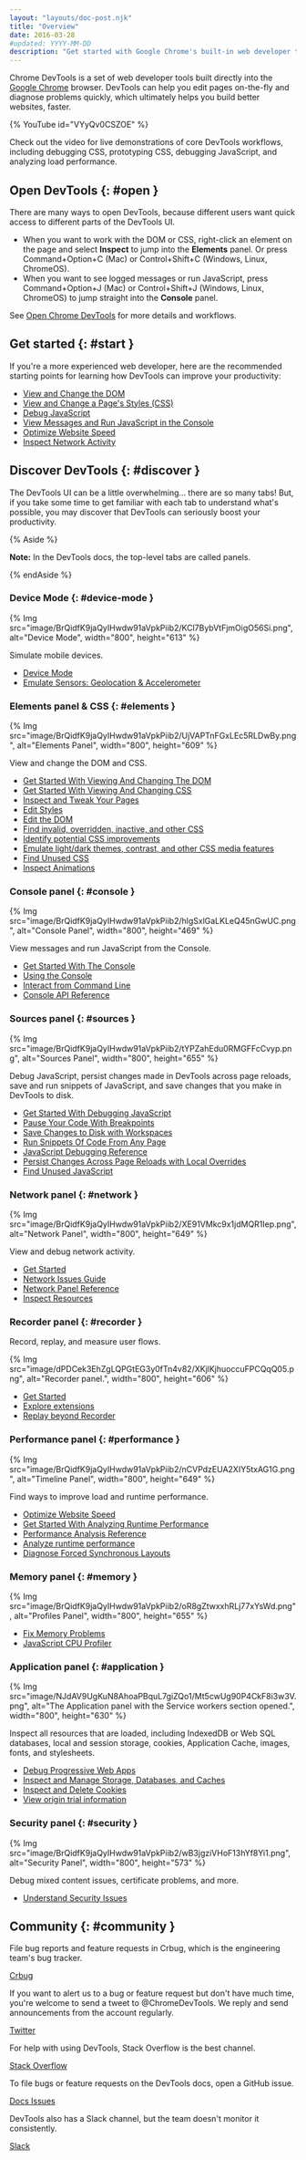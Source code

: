 ```yaml
---
layout: "layouts/doc-post.njk"
title: "Overview"
date: 2016-03-28
#updated: YYYY-MM-DD
description: "Get started with Google Chrome's built-in web developer tools."
---
```


Chrome DevTools is a set of web developer tools built directly into the [Google Chrome][1] browser.
DevTools can help you edit pages on-the-fly and diagnose problems quickly, which ultimately helps
you build better websites, faster.

{% YouTube id="VYyQv0CSZOE" %}

Check out the video for live demonstrations of core DevTools workflows, including debugging CSS,
prototyping CSS, debugging JavaScript, and analyzing load performance.

## Open DevTools {: #open }

There are many ways to open DevTools, because different users want quick access to different parts
of the DevTools UI.

- When you want to work with the DOM or CSS, right-click an element on the page and select
  **Inspect** to jump into the **Elements** panel. Or press Command+Option+C (Mac) or
  Control+Shift+C (Windows, Linux, ChromeOS).
- When you want to see logged messages or run JavaScript, press Command+Option+J (Mac) or
  Control+Shift+J (Windows, Linux, ChromeOS) to jump straight into the **Console** panel.

See [Open Chrome DevTools][2] for more details and workflows.

## Get started {: #start }

If you're a more experienced web developer, here are the recommended starting points for learning
how DevTools can improve your productivity:

- [View and Change the DOM][3]
- [View and Change a Page's Styles (CSS)][4]
- [Debug JavaScript][5]
- [View Messages and Run JavaScript in the Console][6]
- [Optimize Website Speed][7]
- [Inspect Network Activity][8]

## Discover DevTools {: #discover }

The DevTools UI can be a little overwhelming... there are so many tabs! But, if you take some time
to get familiar with each tab to understand what's possible, you may discover that DevTools can
seriously boost your productivity.

{% Aside %}

**Note:** In the DevTools docs, the top-level tabs are called panels.

{% endAside %}

### Device Mode {: #device-mode }

{% Img src="image/BrQidfK9jaQyIHwdw91aVpkPiib2/KCl7BybVtFjmOigO56Si.png", alt="Device Mode", width="800", height="613" %}

Simulate mobile devices.

- [Device Mode][9]
- [Emulate Sensors: Geolocation & Accelerometer][11]

### Elements panel & CSS {: #elements }

{% Img src="image/BrQidfK9jaQyIHwdw91aVpkPiib2/UjVAPTnFGxLEc5RLDwBy.png", alt="Elements Panel", width="800", height="609" %}

View and change the DOM and CSS.

- [Get Started With Viewing And Changing The DOM][12]
- [Get Started With Viewing And Changing CSS][13]
- [Inspect and Tweak Your Pages][14]
- [Edit Styles][15]
- [Edit the DOM][16]
- [Find invalid, overridden, inactive, and other CSS][51]
- [Identify potential CSS improvements][53]
- [Emulate light/dark themes, contrast, and other CSS media features][52]
- [Find Unused CSS][18]
- [Inspect Animations][17]

### Console panel {: #console }

{% Img src="image/BrQidfK9jaQyIHwdw91aVpkPiib2/hlgSxlGaLKLeQ45nGwUC.png", alt="Console Panel", width="800", height="469" %}

View messages and run JavaScript from the Console.

- [Get Started With The Console][19]
- [Using the Console][20]
- [Interact from Command Line][21]
- [Console API Reference][22]

### Sources panel {: #sources }

{% Img src="image/BrQidfK9jaQyIHwdw91aVpkPiib2/tYPZahEdu0RMGFFcCvyp.png", alt="Sources Panel", width="800", height="655" %}

Debug JavaScript, persist changes made in DevTools across page reloads, save and run snippets of
JavaScript, and save changes that you make in DevTools to disk.

- [Get Started With Debugging JavaScript][23]
- [Pause Your Code With Breakpoints][24]
- [Save Changes to Disk with Workspaces][25]
- [Run Snippets Of Code From Any Page][26]
- [JavaScript Debugging Reference][27]
- [Persist Changes Across Page Reloads with Local Overrides][28]
- [Find Unused JavaScript][29]

### Network panel {: #network }

{% Img src="image/BrQidfK9jaQyIHwdw91aVpkPiib2/XE91VMkc9x1jdMQR1Iep.png", alt="Network Panel", width="800", height="649" %}

View and debug network activity.

- [Get Started][30]
- [Network Issues Guide][31]
- [Network Panel Reference][32]
- [Inspect Resources][43]

### Recorder panel {: #recorder }

Record, replay, and measure user flows.

{% Img src="image/dPDCek3EhZgLQPGtEG3y0fTn4v82/XKjlKjhuoccuFPCQqQ05.png", alt="Recorder panel.", width="800", height="606" %}

- [Get Started][54] 
- [Explore extensions][55]
- [Replay beyond Recorder][56]

### Performance panel {: #performance }

{% Img src="image/BrQidfK9jaQyIHwdw91aVpkPiib2/nCVPdzEUA2XIY5txAG1G.png", alt="Timeline Panel", width="800", height="649" %}

Find ways to improve load and runtime performance.

- [Optimize Website Speed][33]
- [Get Started With Analyzing Runtime Performance][34]
- [Performance Analysis Reference][35]
- [Analyze runtime performance][36]
- [Diagnose Forced Synchronous Layouts][37]

### Memory panel {: #memory }

{% Img src="image/BrQidfK9jaQyIHwdw91aVpkPiib2/oR8gZtwxxhRLj77xYsWd.png", alt="Profiles Panel", width="800", height="655" %}

- [Fix Memory Problems][38]
- [JavaScript CPU Profiler][39]

### Application panel {: #application }

{% Img src="image/NJdAV9UgKuN8AhoaPBquL7giZQo1/Mt5cwUg90P4CkF8i3w3V.png", alt="The Application panel with the Service workers section opened.", width="800", height="630" %}

Inspect all resources that are loaded, including IndexedDB or Web SQL databases, local and session
storage, cookies, Application Cache, images, fonts, and stylesheets.

- [Debug Progressive Web Apps][40]
- [Inspect and Manage Storage, Databases, and Caches][41]
- [Inspect and Delete Cookies][42]
- [View origin trial information][50]

### Security panel {: #security }

{% Img src="image/BrQidfK9jaQyIHwdw91aVpkPiib2/wB3jgziVHoF13hYf8Yi1.png", alt="Security Panel", width="800", height="573" %}

Debug mixed content issues, certificate problems, and more.

- [Understand Security Issues][44]

## Community {: #community }

File bug reports and feature requests in Crbug, which is the engineering team's bug tracker.

[Crbug][45]

If you want to alert us to a bug or feature request but don't have much time, you're welcome to send
a tweet to @ChromeDevTools. We reply and send announcements from the account regularly.

[Twitter][46]

For help with using DevTools, Stack Overflow is the best channel.

[Stack Overflow][47]

To file bugs or feature requests on the DevTools docs, open a GitHub issue.

[Docs Issues][48]

DevTools also has a Slack channel, but the team doesn't monitor it consistently.

[Slack][49]

[1]: https://www.google.com/chrome/
[2]: /docs/devtools/open
[3]: /docs/devtools/dom
[4]: /docs/devtools/css
[5]: /docs/devtools/javascript
[6]: /docs/devtools/console
[7]: /docs/devtools/speed/get-started
[8]: /docs/devtools/network
[9]: /docs/devtools/device-mode
[11]: /docs/devtools/sensors/
[12]: /docs/devtools/dom
[13]: /docs/devtools/css
[14]: /docs/devtools/css/#view
[15]: /docs/devtools/css/reference/#change
[16]: /docs/devtools/dom/#edit
[17]: /docs/devtools/css/animations
[18]: /docs/devtools/coverage
[19]: /docs/devtools/console
[20]: /docs/devtools/console
[21]: /docs/devtools/console/utilities
[22]: /docs/devtools/console/api
[23]: /docs/devtools/javascript
[24]: /docs/devtools/javascript/breakpoints
[25]: /docs/devtools/workspaces
[26]: /docs/devtools/javascript/snippets
[27]: /docs/devtools/javascript/reference
[28]: /blog/new-in-devtools-65#overrides
[29]: /docs/devtools/coverage
[30]: /docs/devtools/network
[31]: /docs/devtools/issues
[32]: /docs/devtools/network/reference
[33]: /docs/devtools/speed/get-started
[34]: /docs/devtools/evaluate-performance
[35]: /docs/devtools/evaluate-performance/reference
[36]: /docs/devtools/evaluate-performance
[37]: /docs/devtools/evaluate-performance/#find_the_bottleneck
[38]: /docs/devtools/memory-problems
[39]: /docs/devtools/rendering-tools/js-execution
[40]: /docs/devtools/progressive-web-apps
[41]: /docs/devtools/storage/localstorage
[42]: /docs/devtools/storage/cookies
[43]: /docs/devtools/resources
[44]: /docs/devtools/security
[45]: https://crbug.com/new
[46]: https://twitter.com/ChromeDevTools
[47]: https://stackoverflow.com/questions/ask?tags=google-chrome-devtools
[48]: https://github.com/GoogleChrome/developer.chrome.com/issues/new/choose
[49]: https://chromiumdev.slack.com/messages/devtools/
[50]: /docs/web-platform/origin-trials/#devtools
[51]: /docs/devtools/css/issues/
[52]: /docs/devtools/rendering/emulate-css/
[53]: /docs/devtools/css-overview/
[54]: /docs/devtools/recorder/
[55]: /docs/devtools/recorder/extensions/
[56]: /blog/extend-recorder/
